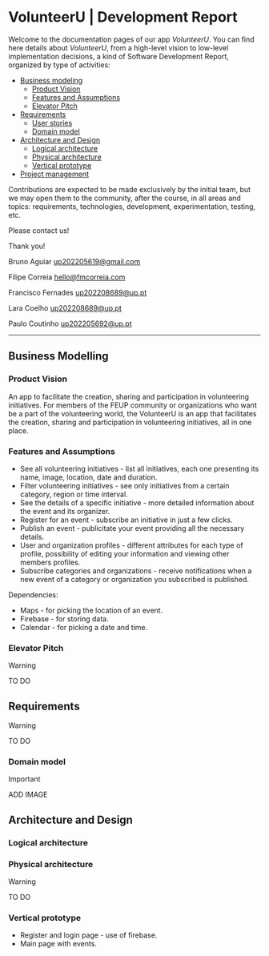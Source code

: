 # VolunteerU | Development Report

Welcome to the documentation pages of our app _VolunteerU_.
You can find here details about _VolunteerU_, from a high-level vision to low-level implementation decisions, a kind of Software Development Report, organized by type of activities: 

* [Business modeling](#Business-Modelling) 
  * [Product Vision](#Product-Vision)
  * [Features and Assumptions](#Features-and-Assumptions)
  * [Elevator Pitch](#Elevator-pitch)
* [Requirements](#Requirements)
  * [User stories](#User-stories)
  * [Domain model](#Domain-model)
* [Architecture and Design](#Architecture-And-Design)
  * [Logical architecture](#Logical-Architecture)
  * [Physical architecture](#Physical-Architecture)
  * [Vertical prototype](#Vertical-Prototype)
* [Project management](#Project-Management)

Contributions are expected to be made exclusively by the initial team, but we may open them to the community, after the course, in all areas and topics: requirements, technologies, development, experimentation, testing, etc.

Please contact us!

Thank you!

Bruno Aguiar up202205619@gmail.com

Filipe Correia hello@fmcorreia.com

Francisco Fernades up202208689@up.pt

Lara Coelho up202208689@up.pt

Paulo Coutinho up202205692@up.pt

---
## Business Modelling

### Product Vision

An app to facilitate the creation, sharing and participation in volunteering initiatives.
For members of the FEUP community or organizations who want be a part of the volunteering world, the VolunteerU is an app that facilitates the creation, sharing and participation in volunteering initiatives, all in one place.

### Features and Assumptions
- See all volunteering initiatives - list all initiatives, each one presenting its name, image, location, date and duration.
- Filter volunteering initiatives - see only initiatives from a certain category, region or time interval.
- See the details of a specific initiative - more detailed information about the event and its organizer.
- Register for an event - subscribe an initiative in just a few clicks.
- Publish an event - publicitate your event providing all the necessary details.
- User and organization profiles - different attributes for each type of profile, possibility of editing your information and viewing other members profiles.
- Subscribe categories and organizations - receive notifications when a new event of a category or organization you subscribed is published.

Dependencies:
- Maps - for picking the location of an event.
- Firebase - for storing data.
- Calendar - for picking a date and time.

### Elevator Pitch
> [!WARNING]
> TO DO

## Requirements
> [!WARNING]
> TO DO

### Domain model
> [!IMPORTANT]
> ADD IMAGE

## Architecture and Design
### Logical architecture
### Physical architecture
> [!WARNING]
> TO DO

### Vertical prototype
- Register and login page - use of firebase.
- Main page with events.
